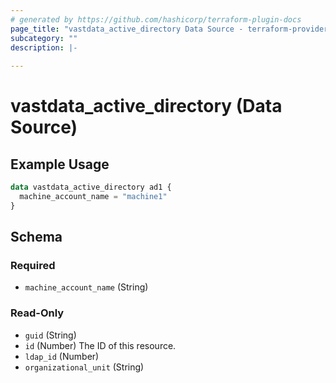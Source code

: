 ```yaml
---
# generated by https://github.com/hashicorp/terraform-plugin-docs
page_title: "vastdata_active_directory Data Source - terraform-provider-vastdata"
subcategory: ""
description: |-
  
---
```


# vastdata_active_directory (Data Source)



## Example Usage

```terraform
data vastdata_active_directory ad1 {
  machine_account_name = "machine1"
}
```

<!-- schema generated by tfplugindocs -->
## Schema

### Required

- `machine_account_name` (String)

### Read-Only

- `guid` (String)
- `id` (Number) The ID of this resource.
- `ldap_id` (Number)
- `organizational_unit` (String)
